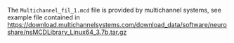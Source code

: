 The `Multichannel_fil_1.mcd` file is provided by multichannel systems, see example file contained in https://download.multichannelsystems.com/download_data/software/neuroshare/nsMCDLibrary_Linux64_3.7b.tar.gz
